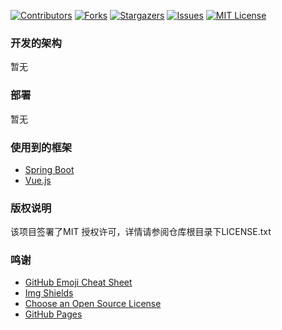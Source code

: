 <!-- PROJECT SHIELDS -->

[![Contributors][contributors-shield]][contributors-url]
[![Forks][forks-shield]][forks-url]
[![Stargazers][stars-shield]][stars-url]
[![Issues][issues-shield]][issues-url]
[![MIT License][license-shield]][license-url]









### 开发的架构
暂无

### 部署

暂无

### 使用到的框架

- [Spring Boot](https://spring.io/projects/spring-boot)
- [Vue.js](https://vuejs.org/)



### 版权说明

该项目签署了MIT 授权许可，详情请参阅仓库根目录下LICENSE.txt

### 鸣谢


- [GitHub Emoji Cheat Sheet](https://www.webpagefx.com/tools/emoji-cheat-sheet)
- [Img Shields](https://shields.io)
- [Choose an Open Source License](https://choosealicense.com)
- [GitHub Pages](https://pages.github.com)

<!-- links -->
[your-project-path]:asdf12303116/monorepo
[contributors-shield]: https://img.shields.io/github/contributors/asdf12303116/monorepo.svg?style=flat-square
[contributors-url]: https://github.com/asdf12303116/monorepo/graphs/contributors
[forks-shield]: https://img.shields.io/github/forks/asdf12303116/monorepo.svg?style=flat-square
[forks-url]: https://github.com/asdf12303116/monorepo/network/members
[stars-shield]: https://img.shields.io/github/stars/asdf12303116/monorepo.svg?style=flat-square
[stars-url]: https://github.com/asdf12303116/monorepo/stargazers
[issues-shield]: https://img.shields.io/github/issues/asdf12303116/monorepo.svg?style=flat-square
[issues-url]: https://img.shields.io/github/issues/asdf12303116/monorepo.svg
[license-shield]: https://img.shields.io/github/license/asdf12303116/monorepo.svg?style=flat-square
[license-url]: https://github.com/asdf12303116/monorepo/blob/master/LICENSE.txt